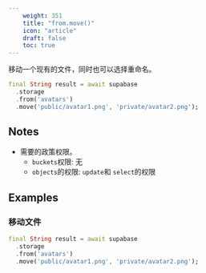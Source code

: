 ```yaml
---
    weight: 351
    title: "from.move()"
    icon: "article"
    draft: false
    toc: true
---
```


移动一个现有的文件，同时也可以选择重命名。


```dart
final String result = await supabase
  .storage
  .from('avatars')
  .move('public/avatar1.png', 'private/avatar2.png');
```






## Notes

- 需要的政策权限。
  - `buckets`权限: 无 
  - `objects`的权限: `update`和 `select`的权限










## Examples

### 移动文件



```dart
final String result = await supabase
  .storage
  .from('avatars')
  .move('public/avatar1.png', 'private/avatar2.png');
```